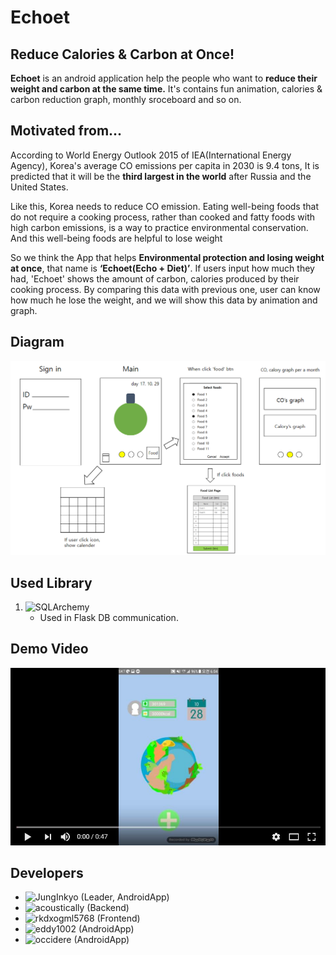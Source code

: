 # Echoet
## Reduce Calories & Carbon at Once!
 **Echoet** is an android application help the people who want to **reduce their weight and carbon at the same time.**
It's contains fun animation, calories & carbon reduction graph, monthly sroceboard and so on.

## Motivated from...
 According to World Energy Outlook 2015 of IEA(International Energy Agency), Korea's average CO emissions per capita in 2030 is 9.4 tons, It is predicted that it will be the **third largest in the world** after Russia and the United States.

 Like this, Korea needs to reduce CO emission. Eating well-being foods that do not require a cooking process, rather than cooked and fatty foods with high carbon emissions, is a way to practice environmental conservation. And this well-being foods are helpful to lose weight

 So we think the App that helps **Environmental protection and losing weight at once**, that name is **‘Echoet(Echo + Diet)’**. If users input how much they had, 'Echoet' shows the amount of carbon, calories produced by their cooking process. By comparing this data with previous one, user can know how much he lose the weight, and we will show this data by animation and graph.
 
## Diagram
![ecoet_ui.png](https://github.com/EchoetDev/Echoet/blob/master/images/ecoet_ui.PNG)

## Used Library
1. ![SQLArchemy](https://www.sqlalchemy.org/)
    * Used in Flask DB communication.

## Demo Video
[![demo_video_thumbnail](https://github.com/EchoetDev/Echoet/blob/master/images/demo_video_thumbnail.png)](https://youtu.be/3RQ0Ubds9KU)

## Developers
* ![JungInkyo](https://github.com/JungInkyo) (Leader, AndroidApp)
* ![acoustically](https://github.com/acoustically) (Backend)
* ![rkdxogml5768](https://github.com/rkdxogml5768) (Frontend)
* ![eddy1002](https://github.com/eddy1002) (AndroidApp)
* ![occidere](https://github.com/occidere) (AndroidApp)
